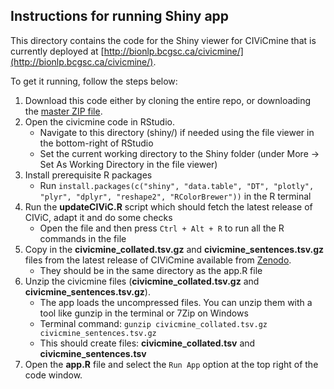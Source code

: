 ## Instructions for running Shiny app

This directory contains the code for the Shiny viewer for CIViCmine that is currently deployed at [http://bionlp.bcgsc.ca/civicmine/](http://bionlp.bcgsc.ca/civicmine/).

To get it running, follow the steps below:

1. Download this code either by cloning the entire repo, or downloading the [master ZIP file](https://github.com/jakelever/civicmine/archive/refs/heads/master.zip).
2. Open the civicmine code in RStudio. 
   - Navigate to this directory (shiny/) if needed using the file viewer in the bottom-right of RStudio
   - Set the current working directory to the Shiny folder (under More -> Set As Working Directory in the file viewer)
3. Install prerequisite R packages
   - Run `install.packages(c("shiny", "data.table", "DT", "plotly", "plyr", "dplyr", "reshape2", "RColorBrewer"))` in the R terminal
4. Run the **updateCIViC.R** script which should fetch the latest release of CIViC, adapt it and do some checks
   - Open the file and then press `Ctrl + Alt + R` to run all the R commands in the file
5. Copy in the **civicmine_collated.tsv.gz** and **civicmine_sentences.tsv.gz** files from the latest release of CIViCmine available from [Zenodo](https://doi.org/10.5281/zenodo.1472826).
   - They should be in the same directory as the app.R file
6. Unzip the civicmine files (**civicmine_collated.tsv.gz** and **civicmine_sentences.tsv.gz**). 
   - The app loads the uncompressed files. You can unzip them with a tool like gunzip in the terminal or 7Zip on Windows
   - Terminal command: `gunzip civicmine_collated.tsv.gz civicmine_sentences.tsv.gz`
   - This should create files: **civicmine_collated.tsv** and **civicmine_sentences.tsv**
7. Open the **app.R** file and select the `Run App` option at the top right of the code window.
